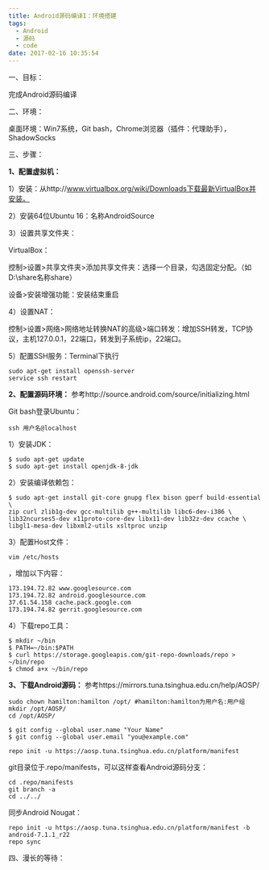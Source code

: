 ```yaml
---
title: Android源码编译I：环境搭建
tags:
  - Android
  - 源码
  - code
date: 2017-02-16 10:35:54
---
```


一、目标：

完成Android源码编译

二、环境：

桌面环境：Win7系统，Git bash，Chrome浏览器（插件：代理助手），ShadowSocks

<!--more-->

三、步骤：

**1、配置虚拟机：**

1）安装：从http://www.virtualbox.org/wiki/Downloads下载最新VirtualBox并安装。

2）安装64位Ubuntu 16：名称AndroidSource

3）设置共享文件夹：

VirtualBox：

控制&gt;设置&gt;共享文件夹&gt;添加共享文件夹：选择一个目录，勾选固定分配。（如D:\share名称share）

设备&gt;安装增强功能：安装结束重启

4）设置NAT：

控制&gt;设置&gt;网络&gt;网络地址转换NAT的高级&gt;端口转发：增加SSH转发，TCP协议，主机127.0.0.1，22端口，转发到子系统ip，22端口。

5）配置SSH服务：Terminal下执行

```
sudo apt-get install openssh-server
service ssh restart
```

**2、配置源码环境：** 参考http://source.android.com/source/initializing.html

Git bash登录Ubuntu：

```
ssh 用户名@localhost
```

1）安装JDK：

```
$ sudo apt-get update
$ sudo apt-get install openjdk-8-jdk
```

2）安装编译依赖包：

```
$ sudo apt-get install git-core gnupg flex bison gperf build-essential \
zip curl zlib1g-dev gcc-multilib g++-multilib libc6-dev-i386 \
lib32ncurses5-dev x11proto-core-dev libx11-dev lib32z-dev ccache \
libgl1-mesa-dev libxml2-utils xsltproc unzip
```

3）配置Host文件：

```
vim /etc/hosts
```

，增加以下内容：

```
173.194.72.82 www.googlesource.com
173.194.72.82 android.googlesource.com
37.61.54.158 cache.pack.google.com
173.194.74.82 gerrit.googlesource.com
```

4）下载repo工具：

```
$ mkdir ~/bin
$ PATH=~/bin:$PATH
$ curl https://storage.googleapis.com/git-repo-downloads/repo > ~/bin/repo
$ chmod a+x ~/bin/repo
```

**3、下载Android源码：**
参考https://mirrors.tuna.tsinghua.edu.cn/help/AOSP/

```
sudo chown hamilton:hamilton /opt/ #hamilton:hamilton为用户名:用户组
mkdir /opt/AOSP/
cd /opt/AOSP/

$ git config --global user.name "Your Name"
$ git config --global user.email "you@example.com"

repo init -u https://aosp.tuna.tsinghua.edu.cn/platform/manifest
```

git目录位于.repo/manifests，可以这样查看Android源码分支：

```
cd .repo/manifests
git branch -a
cd ../../
```

同步Android Nougat：

```
repo init -u https://aosp.tuna.tsinghua.edu.cn/platform/manifest -b android-7.1.1_r22
repo sync
```

四、漫长的等待：
